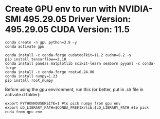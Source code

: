 # Create GPU env to run with NVIDIA-SMI 495.29.05    Driver Version: 495.29.05    CUDA Version: 11.5 

```
conda create -n gpu python=3.9 -y
conda activate gpu

conda install -c conda-forge cudatoolkit=11.2 cudnn=8.2 -y
pip install tensorflow==2.10
conda install pandas matplotlib scikit-learn seaborn pyyaml -c conda-forge
conda install -c conda-forge root=6.24.06
conda install numpy=1.23
pip install root_numpy

```
Before using the gpu environment, run this (or better, put in .sh file in activate.d folder):
```
export PYTHONNOUSERSITE=1 #to pick numpy from gpu env
export LD_LIBRARY_PATH=$CONDA_PREFIX/lib:$LD_LIBRARY_PATH #to pick cuda from gpu env
```

 
